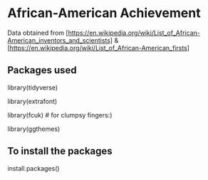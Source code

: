 # African-American Achievement

Data obtained from [https://en.wikipedia.org/wiki/List_of_African-American_inventors_and_scientists] & [https://en.wikipedia.org/wiki/List_of_African-American_firsts]

## Packages used

library(tidyverse)

library(extrafont)

library(fcuk) # for clumpsy fingers:)

library(ggthemes)

## To install the packages

install.packages()
